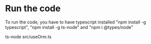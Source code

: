 




# Run the code

To run the code, you have to have typescript installed "npm install -g typescript", "npm install -g ts-node" and "npm i @types/node"

ts-node src/useOrm.ts